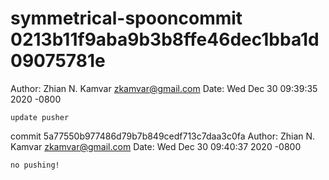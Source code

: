 # symmetrical-spooncommit 0213b11f9aba9b3b8ffe46dec1bba1d09075781e
Author: Zhian N. Kamvar <zkamvar@gmail.com>
Date:   Wed Dec 30 09:39:35 2020 -0800

    update pusher
commit 5a77550b977486d79b7b849cedf713c7daa3c0fa
Author: Zhian N. Kamvar <zkamvar@gmail.com>
Date:   Wed Dec 30 09:40:37 2020 -0800

    no pushing!
